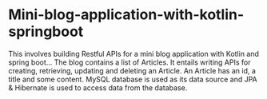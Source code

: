 # Mini-blog-application-with-kotlin-springboot
This involves building Restful APIs for a mini blog application with Kotlin and spring boot...
The blog contains a list of Articles. It entails writing APIs for creating, retrieving, updating and deleting an Article.
An Article has an id, a title and some content.
MySQL database is used as its data source and JPA & Hibernate is used to access data from the database.

